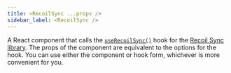 ```yaml
---
title: <RecoilSync ...props />
sidebar_label: <RecoilSync />
---
```


A React component that calls the [`useRecoilSync()`](/docs/recoil-sync/api/useRecoilSync) hook for the [Recoil Sync library](/docs/recoil-sync/introduction).  The props of the component are equivalent to the options for the hook.  You can use either the component or hook form, whichever is more convenient for you.

